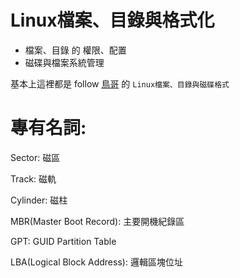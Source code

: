 # Linux檔案、目錄與格式化
* 檔案、目錄 的 權限、配置
* 磁碟與檔案系統管理

基本上這裡都是 follow [鳥哥](http://linux.vbird.org/linux_basic/#part2) 的 `Linux檔案、目錄與磁碟格式`



# 專有名詞: 

Sector: 磁區

Track: 磁軌

Cylinder: 磁柱

MBR(Master Boot Record): 主要開機紀錄區

GPT: GUID Partition Table

LBA(Logical Block Address): 邏輯區塊位址